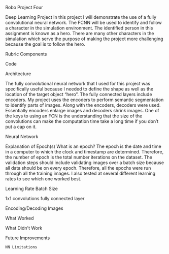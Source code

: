 Robo Project Four

Deep Learning Project
In this project I will demonstrate the use of a fully convolutional neural network. The FCNN will be used to identify and follow a character in the simulation environment. The identified person in this assignment is known as a hero. There are many other characters in the simulation which serve the purpose of making the project more challenging because the goal is to follow the hero.


Rubric Components

Code

   Architecture
   
   The fully convolutional neural network that I used for this project was specifically useful because I needed to define the shape as well as the location of the target object “hero”. The fully connected layers include encoders. My project uses the encoders to perform semantic segmentation to identify parts of images. Along with the encoders, decoders were used. Essentially encoders enlarge images and decoders shrink images. One of the keys to using an FCN is the understanding that the size of the convolutions can make the computation time take a long time if you don’t put a cap on it.
   
   Neural Network 
   
   Explanation of Epoch(s)
What is an epoch? The epoch is the date and time in a computer to which the clock and timestamp are determined. Therefore, the number of epoch is the total number iterations on the dataset. The validation steps should include validating images over a batch size because all data should be on every epoch. Therefore, all the epochs were run through all the training images. I also tested at several different learning rates to see which one worked best.

   Learning Rate
   Batch Size
       
   1x1 convolutions
   fully connected layer
       
   Encoding/Decoding Images
   


What Worked

What Didn't Work

Future Improvements

    NN Limitations
